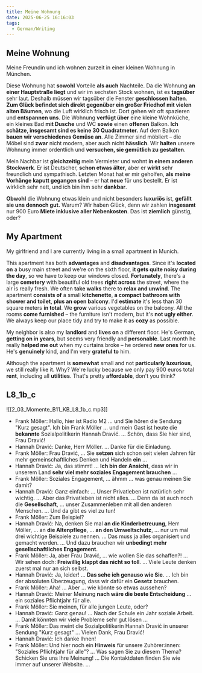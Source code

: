```yaml
---
title: Meine Wohnung
date: 2025-06-25 16:16:03
tags: 
  - German/Writing
---
```


## Meine Wohnung

Meine Freundin und ich wohnen zurzeit in einer kleinen Wohnung in München.

Diese Wohnung hat **sowohl** Vorteile **als auch** Nachteile. Da die Wohnung **an einer Hauptstraße liegt** und wir im sechsten Stock wohnen, ist es **tagsüber** sehr laut. Deshalb müssen wir tagsüber die Fenster **geschlossen halten**. **Zum Glück befindet sich direkt gegenüber ein großer Friedhof mit vielen alten Bäumen**, wo die Luft wirklich frisch ist. Dort gehen wir oft spazieren und **entspannen uns**. Die Wohnung **verfügt über** eine kleine Wohnküche, ein kleines Bad **mit Dusche** und WC **sowie** einen **offenen** Balkon. **Ich schätze, insgesamt sind es keine 30 Quadratmeter.** Auf dem Balkon **bauen wir verschiedenes Gemüse an**. Alle Zimmer sind möbliert – die Möbel sind **zwar** nicht modern, aber auch nicht **hässlich**. Wir **halten** unsere Wohnung immer ordentlich und **versuchen, sie gemütlich zu gestalten**.

Mein Nachbar ist **gleichzeitig** mein Vermieter und wohnt **in einem anderen Stockwerk**. Er ist Deutscher, **schon etwas älter**, aber er **wirkt** sehr freundlich und sympathisch. Letzten Monat hat er mir geholfen, **als meine Vorhänge kaputt gegangen sind** – er hat **neue** für uns bestellt. Er ist wirklich sehr nett, und ich bin ihm sehr **dankbar**.

**Obwohl** die Wohnung etwas klein und nicht besonders **luxuriös** ist, **gefällt sie uns dennoch gut.** Warum? Wir haben Glück, denn wir zahlen **insgesamt** nur 900 Euro **Miete inklusive aller Nebenkosten**. Das ist **ziemlich** günstig, oder?

## My Apartment

My girlfriend and I are currently living in a small apartment in Munich.

This apartment has both **advantages** and **disadvantages**. Since it's **located on** a busy main street and we're on the sixth floor, **it gets quite noisy during the day**, so we have to keep our windows closed. **Fortunately**, there's a large **cemetery** with beautiful old trees **right across** the street, where the air is really fresh. We often **take walks** there to **relax and unwind**. The apartment **consists of** a small **kitchenette**, **a compact bathroom with shower and toilet**, **plus an open balcony**. I'd **estimate** it's less than 30 square meters **in total**. We **grow** various vegetables on the balcony. All the rooms **come furnished** – the furniture isn't modern, but it's **not ugly either**. We always keep our place tidy and try to make it as **cozy** as possible.

My neighbor is also my **landlord** and **lives on** a different floor. He's German, **getting on in years**, but seems very friendly and **personable**. Last month he really **helped me out** when my curtains broke – he ordered **new ones** for us. He's **genuinely** kind, and I'm very **grateful to** him.

Although the apartment is **somewhat** small and not **particularly luxurious**, we still really like it. Why? We're lucky because we only pay 900 euros total **rent**, including all **utilities**. That's pretty **affordable**, don't you think?

## L8_1b_c

![[2_03_Momente_B11_KB_L8_1b_c.mp3]]
- Frank Möller: Hallo, hier ist Radio M2 … und Sie hören die Sendung "Kurz gesagt". Ich bin Frank Möller … und mein Gast ist heute die **bekannte** Sozialpolitikerin Hannah Dravić. … Schön, dass Sie hier sind, Frau Dravić!
- Hannah Dravić: Danke, Herr Möller. … Danke für die Einladung.
- Frank Möller: Frau Dravić, … Sie **setzen** sich schon seit vielen Jahren für mehr gemeinschaftliches Denken und Handeln **ein** …
- Hannah Dravić: Ja, das stimmt! … **Ich bin der Ansicht**, dass wir in unserem Land **sehr viel mehr soziales Engagement brauchen** …
- Frank Möller: Soziales Engagement, … ähmm … was genau meinen Sie damit?
- Hannah Dravić: Ganz einfach: … Unser Privatleben ist natürlich sehr wichtig. … Aber das Privatleben ist nicht alles. … Denn da ist auch noch die **Gesellschaft**, … unser Zusammenleben mit all den anderen Menschen. … Und da gibt es viel zu tun!
- Frank Möller: Zum Beispiel?
- Hannah Dravić: Na, denken Sie mal **an die Kinderbetreuung**, Herr Möller, … an **die Altenpflege**, … **an den Umweltschutz**, … nur um mal drei wichtige Beispiele zu nennen. … Das muss ja alles organisiert und gemacht werden. … Und dazu brauchen wir **unbedingt mehr gesellschaftliches Engagement**.
- Frank Möller: Ja, aber Frau Dravić, … wie wollen Sie das schaffen?! … Wir sehen doch: **Freiwillig klappt das nicht so toll**. … Viele Leute denken zuerst mal nur an sich selbst.
- Hannah Dravić: Ja, leider! … **Das sehe ich genauso wie Sie**. … Ich bin der absoluten Überzeugung, dass wir dafür ein **Gesetz** brauchen.
- Frank Möller: Aha! … Aber … wie könnte so etwas aussehen?
- Hannah Dravić: Meiner Meinung **nach wäre die beste Entscheidung** … ein soziales Pflichtjahr für alle.
- Frank Möller: Sie meinen, für alle jungen Leute, oder?
- Hannah Dravić: Ganz genau! … Nach der Schule ein Jahr soziale Arbeit. … Damit könnten wir viele Probleme sehr gut lösen …
- Frank Möller: Das meint die Sozialpolitikerin Hannah Dravić in unserer Sendung "Kurz gesagt" … Vielen Dank, Frau Dravić!  
- Hannah Dravić: Ich danke Ihnen!
- Frank Möller: Und hier noch ein **Hinweis** für unsere Zuhörer:innen: "Soziales Pflichtjahr für alle"? … Was sagen Sie zu diesem Thema? Schicken Sie uns Ihre Meinung! … Die Kontaktdaten finden Sie wie immer auf unserer Website. …
